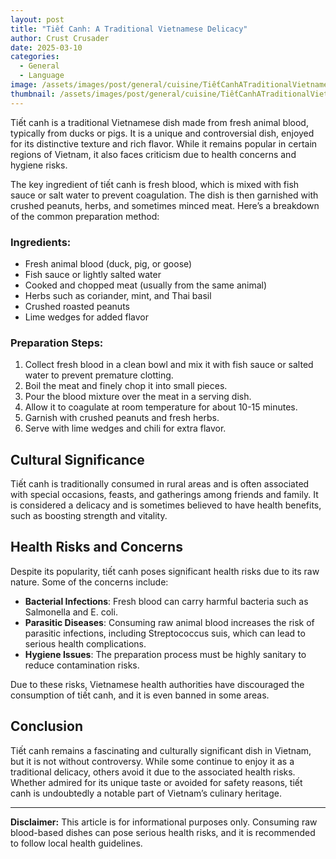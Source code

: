 ```yaml
---
layout: post
title: "Tiết Canh: A Traditional Vietnamese Delicacy"
author: Crust Crusader
date: 2025-03-10
categories:
  - General
  - Language
image: /assets/images/post/general/cuisine/TiếtCanhATraditionalVietnameseDelicacy.png
thumbnail: /assets/images/post/general/cuisine/TiếtCanhATraditionalVietnameseDelicacy.png
---
```



Tiết canh is a traditional Vietnamese dish made from fresh animal blood, typically from ducks or pigs. It is a unique and controversial dish, enjoyed for its distinctive texture and rich flavor. While it remains popular in certain regions of Vietnam, it also faces criticism due to health concerns and hygiene risks.

The key ingredient of tiết canh is fresh blood, which is mixed with fish sauce or salt water to prevent coagulation. The dish is then garnished with crushed peanuts, herbs, and sometimes minced meat. Here’s a breakdown of the common preparation method:

### Ingredients:
- Fresh animal blood (duck, pig, or goose)
- Fish sauce or lightly salted water
- Cooked and chopped meat (usually from the same animal)
- Herbs such as coriander, mint, and Thai basil
- Crushed roasted peanuts
- Lime wedges for added flavor

### Preparation Steps:
1. Collect fresh blood in a clean bowl and mix it with fish sauce or salted water to prevent premature clotting.
2. Boil the meat and finely chop it into small pieces.
3. Pour the blood mixture over the meat in a serving dish.
4. Allow it to coagulate at room temperature for about 10-15 minutes.
5. Garnish with crushed peanuts and fresh herbs.
6. Serve with lime wedges and chili for extra flavor.

## Cultural Significance

Tiết canh is traditionally consumed in rural areas and is often associated with special occasions, feasts, and gatherings among friends and family. It is considered a delicacy and is sometimes believed to have health benefits, such as boosting strength and vitality.

## Health Risks and Concerns

Despite its popularity, tiết canh poses significant health risks due to its raw nature. Some of the concerns include:

- **Bacterial Infections**: Fresh blood can carry harmful bacteria such as Salmonella and E. coli.
- **Parasitic Diseases**: Consuming raw animal blood increases the risk of parasitic infections, including Streptococcus suis, which can lead to serious health complications.
- **Hygiene Issues**: The preparation process must be highly sanitary to reduce contamination risks.

Due to these risks, Vietnamese health authorities have discouraged the consumption of tiết canh, and it is even banned in some areas.

## Conclusion

Tiết canh remains a fascinating and culturally significant dish in Vietnam, but it is not without controversy. While some continue to enjoy it as a traditional delicacy, others avoid it due to the associated health risks. Whether admired for its unique taste or avoided for safety reasons, tiết canh is undoubtedly a notable part of Vietnam’s culinary heritage.

---

**Disclaimer:** This article is for informational purposes only. Consuming raw blood-based dishes can pose serious health risks, and it is recommended to follow local health guidelines.

